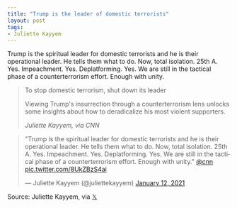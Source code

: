 ```yaml
---
title: "Trump is the leader of domestic terrorists"
layout: post
tags:
- Juliette Kayyem
---
```


Trump is the spiritual leader for domestic terrorists and he is their operational leader. He tells them what to do. Now, total isolation. 25th A. Yes. Impeachment. Yes. Deplatforming. Yes. We are still in the tactical phase of a counterterrorism effort. Enough with unity.

> To stop domestic terrorism, shut down its leader
>
> Viewing Trump's insurrection through a counterterrorism lens unlocks some insights about how to deradicalize his most violent supporters.
>
> <cite>Juliette Kayyem, via CNN</cite>

<blockquote class="twitter-tweet"><p lang="en" dir="ltr">&quot;Trump is the spiritual leader for domestic terrorists and he is their operational leader. He tells them what to do. Now, total isolation. 25th A. Yes. Impeachment. Yes. Deplatforming. Yes. We are still in the tactical phase of a counterterrorism effort. Enough with unity.&quot; <a href="https://twitter.com/CNN?ref_src=twsrc%5Etfw">@cnn</a> <a href="https://t.co/8UkZBzS4ai">pic.twitter.com/8UkZBzS4ai</a></p>&mdash; Juliette Kayyem (@juliettekayyem) <a href="https://twitter.com/juliettekayyem/status/1349021439819657218?ref_src=twsrc%5Etfw">January 12, 2021</a></blockquote> <script async src="https://platform.twitter.com/widgets.js" charset="utf-8"></script>

Source: Juliette Kayyem, via [𝕏](https://x.com)
